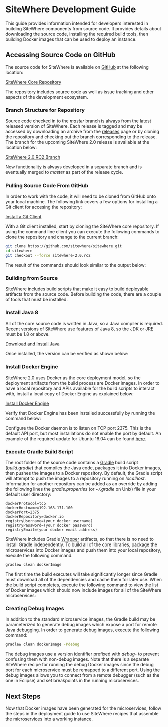 # SiteWhere Development Guide

This guide provides information intended for developers interested
in building SiteWhere components from source code. It provides details
about downloading the source code, installing the required build tools,
then building Docker images that can be used to deploy an instance.

## Accessing Source Code on GitHub

The source code for SiteWhere is available on [GitHub](https://github.com/)
at the following location:

[SiteWhere Core Repository](https://github.com/sitewhere/sitewhere)

The repository includes source code as well as issue tracking and other
aspects of the development ecosystem.

### Branch Structure for Repository

Source code checked in to the _master_ branch is always from the
latest released version of SiteWhere. Each release is tagged and may be
accessed by downloading an archive from the
[releases](https://github.com/sitewhere/sitewhere/releases) page or
by cloning the repository and checking out the branch corresponding to
the release. The branch for the upcoming SiteWhere 2.0 release is available
at the location below:

[SiteWhere 2.0.RC2 Branch](https://github.com/sitewhere/sitewhere/tree/sitewhere-2.0.rc1)

New functionality is always developed in a separate branch and is
eventually merged to _master_ as part of the release cycle.

### Pulling Source Code From GitHub

In order to work with the code, it will need to be cloned from GitHub onto
your local machine. The following link covers a few options for installing
a Git client for accesing the repository:

[Install a Git Client](https://help.github.com/articles/set-up-git/)

With a Git client installed, start by cloning the SiteWhere core repository.
If using the command line client you can execute the following
commands to clone the repository and change to the current branch:

```sh
git clone https://github.com/sitewhere/sitewhere.git
cd sitewhere
git checkout --force sitewhere-2.0.rc2
```

The result of the commands should look similar to the output below:

<InlineImage src="/images/development/git-command-line-clone.png" caption="Git Command Line Clone"/>

### Building from Source

SiteWhere includes build scripts that make it easy to build deployable
artifacts from the source code. Before building the code, there are a couple
of tools that must be installed.

### Install Java 8

All of the core source code is written in Java, so a Java compiler is required.
Recent versions of SiteWhere use features of Java 8, so the JDK or JRE must
be 1.8 or above.

[Download and Install Java](http://www.oracle.com/technetwork/java/javase/downloads/index.html)

Once installed, the version can be verified as shown below:

<InlineImage src="/images/development/java-version-check.png" caption="Java Version Check"/>

### Install Docker Engine

SiteWhere 2.0 uses Docker as the core deployment model, so the deployment
artifacts from the build process are Docker images. In order to have a local
repository and APIs available for the build scripts to interact with, install
a local copy of Docker Engine as explained below:

[Install Docker Engine](https://docs.docker.com/engine/installation/)

Verify that Docker Engine has been installed successfully by running the command
below:

<InlineImage src="/images/development/docker-engine-version.png" caption="Docker Engine Version"/>

Configure the Docker daemon is to listen on TCP port 2375. This is the default API
port, but most installations do not enable the port by default. An example of the
required update for Ubuntu 16.04 can be found
[here](https://www.ivankrizsan.se/2016/05/18/enabling-docker-remote-api-on-ubuntu-16-04/).

### Execute Gradle Build Script

The root folder of the source code contains a [Gradle](https://gradle.org/) build
script (_build.gradle_) that compiles the Java code, packages it into Docker images, then pushes
the images to a Docker repository. By default, the Gradle script will attempt to
push the images to a repository running on _localhost_. Information for another
repository can be added as an override by adding the following lines the
_gradle.properties_ (or _~/.gradle_ on Unix) file in your default user directory:

```properties
dockerProtocol=tcp
dockerHostname=192.168.171.100
dockerPort=2375
dockerRepository=docker.io
registryUsername=(your docker username)
registryPassword=(your docker password)
registryEmail=(your docker email address)
```

SiteWhere includes Gradle [Wrapper](https://docs.gradle.org/current/userguide/gradle_wrapper.html)
artifacts, so that there is no need to install Gradle independently. To build all of the core
libraries, package the microservices into Docker images and push them into your local
repository, execute the following command.

```sh
gradlew clean dockerImage
```

The first time the build executes will take significantly longer since Gradle
must download all of the dependencies and cache them for later use. When
the build script completes, execute the following command to view the
list of Docker images which should now include images for all of the
SiteWhere microservices:

<InlineImage src="/images/development/docker-image-list.png" caption="Docker Image List"/>

### Creating Debug Images

In addition to the standard microservice images, the Gradle build may be parameterized
to generate debug images which expose a port for remote Java debugging. In order to
generate debug images, execute the following command:

```sh
gradlew clean dockerImage -Pdebug
```

The debug images use a version identifier prefixed with _debug-_ to prevent confusing
them with non-debug images. Note that there is a separate SiteWhere recipe for running
the debug Docker images since the debug port for each microservice must be remapped
to a different port. Using the debug images allows you to connect from a remote debugger
(such as the one in Eclipse) and set breakpoints in the running microservices.

## Next Steps

Now that Docker images have been generated for the microservices, follow the steps in the
deployment guide to use SiteWhere recipes that assemble the microservices into a working
instance.
